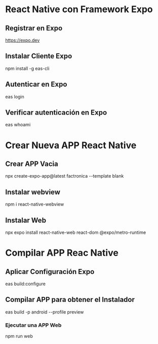# React Native con Framework Expo

## Registrar en Expo
https://expo.dev

## Instalar Cliente Expo
npm install -g eas-cli

## Autenticar en Expo
eas login

## Verificar autenticación en Expo
eas whoami


# Crear Nueva APP React Native

## Crear APP Vacia
npx create-expo-app@latest factronica --template blank

## Instalar webview
npm i react-native-webview

## Instalar Web
npx expo install react-native-web react-dom @expo/metro-runtime

# Compilar APP Reac Native

## Aplicar Configuración Expo
eas build:configure

## Compilar APP para obtener el Instalador
eas build -p android --profile preview

### Ejecutar una APP Web
npm run web


